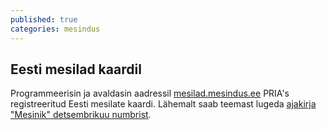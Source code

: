 ```yaml
---
published: true
categories: mesindus
---
```

## Eesti mesilad kaardil

Programmeerisin ja avaldasin aadressil [mesilad.mesindus.ee](https://mesilad.mesindus.ee/) PRIA's registreeritud Eesti mesilate kaardi. Lähemalt saab teemast lugeda [ajakirja "Mesinik" detsembrikuu numbrist](http://www.mesinikeliit.ee/failid/mesinik/6_2016.pdf).
